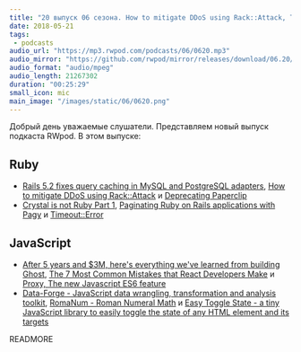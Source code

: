 ```yaml
---
title: "20 выпуск 06 сезона. How to mitigate DDoS using Rack::Attack, Timeout::Error, Proxy, The new Javascript ES6 feature, Data-Forge и прочее"
date: 2018-05-21
tags:
 - podcasts
audio_url: "https://mp3.rwpod.com/podcasts/06/0620.mp3"
audio_mirror: "https://github.com/rwpod/mirror/releases/download/06.20/0620.mp3"
audio_format: "audio/mpeg"
audio_length: 21267302
duration: "00:25:29"
small_icon: mic
main_image: "/images/static/06/0620.png"
---
```


Добрый день уважаемые слушатели. Представляем новый выпуск подкаста RWpod. В этом выпуске:

## Ruby

 - [Rails 5.2 fixes query caching in MySQL and PostgreSQL adapters](https://blog.bigbinary.com/2018/05/16/rails-5-2-fixes-query-caching-in-mysql-and-postgresql-adapters.html), [How to mitigate DDoS using Rack::Attack](https://blog.bigbinary.com/2018/05/15/how-to-mitigate-ddos-using-rack-attack.html) и [Deprecating Paperclip](https://robots.thoughtbot.com/closing-the-trombone)
 - [Crystal is not Ruby Part 1](https://revs.runtime-revolution.com/crystal-is-not-ruby-part-1-8736f8c2ae58), [Paginating Ruby on Rails applications with Pagy](https://www.imaginarycloud.com/blog/paginating-ruby-on-rails-apps-with-pagy/) и [Timeout::Error](https://www.exceptionalcreatures.com/bestiary/Timeout/Error.html)

## JavaScript

 - [After 5 years and $3M, here's everything we've learned from building Ghost](https://blog.ghost.org/5/), [The 7 Most Common Mistakes that React Developers Make](http://www.js-craft.io/blog/14-The-7-Most-Common-Mistakes-that-React-Developers-Make/) и [Proxy, The new Javascript ES6 feature](https://www.atyantik.com/proxy-javascript-es6-feature/)
 - [Data-Forge - JavaScript data wrangling, transformation and analysis toolkit](http://www.data-forge-js.com/), [RomaNum - Roman Numeral Math](https://github.com/holtalanm/roman-num) и [Easy Toggle State - a tiny JavaScript library to easily toggle the state of any HTML element and its targets](https://twikito.github.io/easy-toggle-state/)

READMORE
